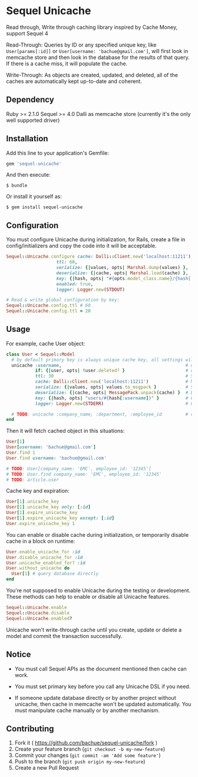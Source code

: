 # Sequel Unicache

Read through, Write through caching library inspired by Cache Money, support Sequel 4

Read-Through: Queries by ID or any specified unique key, like `User[params[:id]]` or `User[username: 'bachue@gmail.com']`, will first look in memcache store and then look in the database for the results of that query. If there is a cache miss, it will populate the cache.

Write-Through: As objects are created, updated, and deleted, all of the caches are automatically kept up-to-date and coherent.

## Dependency

Ruby >= 2.1.0
Sequel >= 4.0
Dalli as memcache store (currently it's the only well supported driver)

## Installation

Add this line to your application's Gemfile:

```ruby
gem 'sequel-unicache'
```

And then execute:

    $ bundle

Or install it yourself as:

    $ gem install sequel-unicache

## Configuration

You must configure Unicache during initialization, for Rails, create a file in config/initializers and copy the code into it will be acceptable.

```ruby
Sequel::Unicache.configure cache: Dalli::Client.new('localhost:11211'),            # Required, object to manipulate memcache, only Dalli is well supported for now
                   ttl: 60,                                                        # Expiration time, by default it's 0, means won't expire
                   serialize: {|values, opts| Marshal.dump(values) },              # Serialization method, by default it's Marshal (fast, Ruby native-supported, non-portable)
                   deserialize: {|cache, opts| Marshal.load(cache) },              # Deserialization method
                   key: {|hash, opts| "#{opts.model_class.name}/{hash[:id]}" },    # Cache key generation method
                   enabled: true,                                                  # Enabled on all Sequel::Model subclasses by default
                   logger: Logger.new(STDOUT)                                      # Logger, needed when debug

# Read & write global configuration by key:
Sequel::Unicache.config.ttl # 60
Sequel::Unicache.config.ttl = 20
```

## Usage

For example, cache User object:

```ruby
class User < Sequel::Model
  # by default primary key is always unique cache key, all settings will just follow global configuration
  unicache :username,                                               # username will also be an unique key (username should has unique index in database)
           if: {|user, opts| !user.deleted? }                       # don't cache it if model is deleted
           ttl: 30                                                  # Specify the cache expiration time (unit: second), will overwrite the default configuration
           cache: Dalli::Client.new('localhost:11211')              # Memcache store, will overwrite the default configuration
           serialize: {|values, opts| values.to_msgpack }           # Serialization method, will overwrite the global configuration
           deserialize: {|cache, opts| MessagePack.unpack(cache) }  # Deserialization method, will overwrite the global configuration
           key: {|hash, opts| "users/#{hash[:username]}" }          # Cache key generation method, will overwrite the global configuration
           logger: Logger.new(STDERR)                               # Object for log, will overwrite the global configuration

  # TODO: unicache :company_name, :department, :employee_id         # company_name, department, employee_id have combined unique index
end
```

Then it will fetch cached object in this situations:

```ruby
User[1]
User[username: 'bachue@gmail.com']
User.find 1
User.find username: 'bachue@gmail.com'

# TODO: User[company_name: 'EMC', employee_id: '12345']
# TODO: User.find company_name: 'EMC', employee_id: '12345'
# TODO: article.user
```

Cache key and expiration:

```ruby
User[1].unicache_key
User[1].unicache_key only: [:id]
User[1].expire_unicache_key
User[1].expire_unicache_key except: [:id]
User.expire_unicache_key 1
```

You can enable or disable cache during initialization, or temporarily disable cache in a block on runtime:

```ruby
User.enable_unicache_for :id
User.disable_unicache_for :id
User.unicache_enabled_for? :id
User.without_unicache do
  User[1] # query database directly
end
```

You're not supposed to enable Unicache during the testing or development. These methods can help to enable or disable all Unicache features.

```ruby
Sequel::Unicache.enable
Sequel::Unicache.disable
Sequel::Unicache.enabled?
```

Unicache won't write-through cache until you create, update or delete a model and commit the transaction successfully.

## Notice

* You must call Sequel APIs as the document mentioned then cache can work.

* You must set primary key before you call any Unicache DSL if you need.

* If someone update database directly or by another project without unicache, then cache in memcache won't be updated automatically.
  You must manipulate cache manually or by another mechanism.

## Contributing

1. Fork it ( https://github.com/bachue/sequel-unicache/fork )
2. Create your feature branch (`git checkout -b my-new-feature`)
3. Commit your changes (`git commit -am 'Add some feature'`)
4. Push to the branch (`git push origin my-new-feature`)
5. Create a new Pull Request
